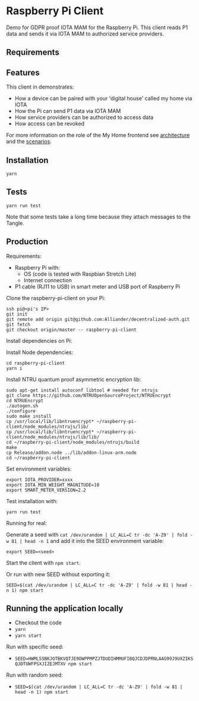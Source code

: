 # Raspberry Pi Client

Demo for GDPR proof IOTA MAM for the Raspberry Pi. This client reads P1 data and sends it via IOTA MAM to authorized service providers.

## Requirements

## Features

This client in demonstrates:
- How a device can be paired with your 'digital house' called my home via IOTA
- How the Pi can send P1 data via IOTA MAM
- How service providers can be authorized to access data
- How access can be revoked

For more information on the role of the My Home frontend see [architecture](../docs/architecture) and the [scenarios](../docs/scenarios).

## Installation

```
yarn
```

## Tests

```
yarn run test
```

Note that some tests take a long time because they attach messages to the Tangle.

## Production

Requirements:
- Raspberry Pi with:
  - OS (code is tested with Raspbian Stretch Lite)
  - Internet connection
- P1 cable (RJ11 to USB) in smart meter and USB port of Raspberry Pi

Clone the raspberry-pi-client on your Pi:

```
ssh pi@<pi's IP>
git init
git remote add origin git@github.com:Alliander/decentralized-auth.git
git fetch
git checkout origin/master -- raspberry-pi-client
```

Install dependencies on Pi:

Install Node dependencies:

```
cd raspberry-pi-client
yarn i
```

Install NTRU quantum proof asymmetric encryption lib:
```
sudo apt-get install autoconf libtool # needed for ntrujs
git clone https://github.com/NTRUOpenSourceProject/NTRUEncrypt
cd NTRUEncrypt
./autogen.sh
./configure
sudo make install
cp /usr/local/lib/libntruencrypt* ~/raspberry-pi-client/node_modules/ntrujs/lib/
cp /usr/local/lib/libntruencrypt* ~/raspberry-pi-client/node_modules/ntrujs/lib/lib/
cd ~/raspberry-pi-client/node_modules/ntrujs/build
make
cp Release/addon.node ../lib/addon-linux-arm.node
cd ~/raspberry-pi-client
```

Set environment variables:

```
export IOTA_PROVIDER=xxxx
export IOTA_MIN_WEIGHT_MAGNITUDE=10
export SMART_METER_VERSION=2.2
```

Test installation with:

```
yarn run test
```

Running for real:

Generate a seed with `cat /dev/urandom | LC_ALL=C tr -dc 'A-Z9' | fold -w 81 | head -n 1` and add it into the SEED environment variable:

```
export SEED=<seed>
```

Start the client with `npm start`.

Or run with new SEED without exporting it:

```
SEED=$(cat /dev/urandom | LC_ALL=C tr -dc 'A-Z9' | fold -w 81 | head -n 1) npm start
```

## Running the application locally

- Checkout the code
- `yarn`
- `yarn start`

Run with specific seed:

- `SEED=HWMLSSBKJOTBKVQTJE9OWPPMPZJTDUDIHMMUFIBQJCDJDPRNLAAG99J9UXZIKSQJDTUWFPSXJIZEJMTXV npm start`

Run with random seed:

- `SEED=$(cat /dev/urandom | LC_ALL=C tr -dc 'A-Z9' | fold -w 81 | head -n 1) npm start`
